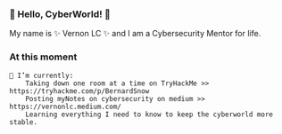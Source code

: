 ### 👋 Hello, CyberWorld! 👋

My name is ✨ Vernon LC ✨ and I am a Cybersecurity Mentor for life.

### At this moment

    🌱 I’m currently:
        Taking down one room at a time on TryHackMe >> https://tryhackme.com/p/BernardSnow
        Posting myNotes on cybersecurity on medium >> https://vernonlc.medium.com/
        Learning everything I need to know to keep the cyberworld more stable.
        
        
        


<!--
**BernardSnow201/BernardSnow201** is a ✨ _special_ ✨ repository because its `README.md` (this file) appears on your GitHub profile.

Here are some ideas to get you started:

- 🔭 I’m currently working on ...
- 🌱 I’m currently learning ...
- 👯 I’m looking to collaborate on ...
- 🤔 I’m looking for help with ...
- 💬 Ask me about ...
- 📫 How to reach me: ...
- 😄 Pronouns: ...
- ⚡ Fun fact: ...
-->

